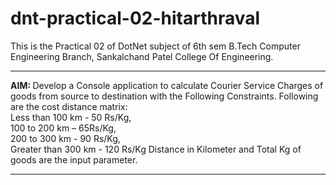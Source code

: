 # dnt-practical-02-hitarthraval
This is the Practical 02 of DotNet subject of 6th sem B.Tech Computer Engineering Branch, Sankalchand Patel College Of Engineering.
<hr>
<b>AIM: </b> Develop a Console application to calculate Courier Service Charges of goods from source to destination with the Following Constraints. Following are the cost distance matrix: 
<br>Less than 100 km - 50 Rs/Kg, <br>100 to 200 km – 65Rs/Kg,<br>200 to 300 km - 90 Rs/Kg, <br>Greater than 300 km - 120 Rs/Kg Distance in Kilometer and Total Kg of goods are the input parameter.
<br>
<hr>
